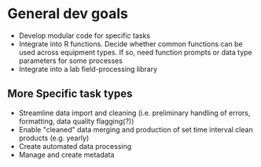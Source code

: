 # General dev goals

- Develop modular code for specific tasks
- Integrate into R functions. Decide whether common functions can be used across equipment types. If so, need function prompts or data type parameters for some processes
- Integrate into a lab field-processing library

## More Specific task types

- Streamline data import and cleaning (i.e. preliminary handling of errors, formatting, data quality flagging(?))
- Enable "cleaned" data merging and production of set time interval clean products (e.g. yearly)
- Create automated data processing 
- Manage and create metadata 

